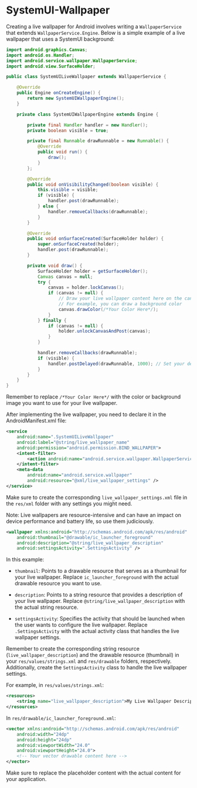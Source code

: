 # SystemUI-Wallpaper

Creating a live wallpaper for Android involves writing a `WallpaperService` that extends `WallpaperService.Engine`. Below is a simple example of a live wallpaper that uses a SystemUI background:

```java
import android.graphics.Canvas;
import android.os.Handler;
import android.service.wallpaper.WallpaperService;
import android.view.SurfaceHolder;

public class SystemUILiveWallpaper extends WallpaperService {

    @Override
    public Engine onCreateEngine() {
        return new SystemUIWallpaperEngine();
    }

    private class SystemUIWallpaperEngine extends Engine {

        private final Handler handler = new Handler();
        private boolean visible = true;

        private final Runnable drawRunnable = new Runnable() {
            @Override
            public void run() {
                draw();
            }
        };

        @Override
        public void onVisibilityChanged(boolean visible) {
            this.visible = visible;
            if (visible) {
                handler.post(drawRunnable);
            } else {
                handler.removeCallbacks(drawRunnable);
            }
        }

        @Override
        public void onSurfaceCreated(SurfaceHolder holder) {
            super.onSurfaceCreated(holder);
            handler.post(drawRunnable);
        }

        private void draw() {
            SurfaceHolder holder = getSurfaceHolder();
            Canvas canvas = null;
            try {
                canvas = holder.lockCanvas();
                if (canvas != null) {
                    // Draw your live wallpaper content here on the canvas
                    // For example, you can draw a background color
                    canvas.drawColor(/*Your Color Here*/);
                }
            } finally {
                if (canvas != null) {
                    holder.unlockCanvasAndPost(canvas);
                }
            }

            handler.removeCallbacks(drawRunnable);
            if (visible) {
                handler.postDelayed(drawRunnable, 1000); // Set your desired frame rate here
            }
        }
    }
}
```

Remember to replace `/*Your Color Here*/` with the color or background image you want to use for your live wallpaper.

After implementing the live wallpaper, you need to declare it in the AndroidManifest.xml file:

```xml
<service
    android:name=".SystemUILiveWallpaper"
    android:label="@string/live_wallpaper_name"
    android:permission="android.permission.BIND_WALLPAPER">
    <intent-filter>
        <action android:name="android.service.wallpaper.WallpaperService" />
    </intent-filter>
    <meta-data
        android:name="android.service.wallpaper"
        android:resource="@xml/live_wallpaper_settings" />
</service>
```

Make sure to create the corresponding `live_wallpaper_settings.xml` file in the `res/xml` folder with any settings you might need.

Note: Live wallpapers are resource-intensive and can have an impact on device performance and battery life, so use them judiciously.

```xml
<wallpaper xmlns:android="http://schemas.android.com/apk/res/android"
    android:thumbnail="@drawable/ic_launcher_foreground"
    android:description="@string/live_wallpaper_description"
    android:settingsActivity=".SettingsActivity" />
```

In this example:

- `thumbnail`: Points to a drawable resource that serves as a thumbnail for your live wallpaper. Replace `ic_launcher_foreground` with the actual drawable resource you want to use.

- `description`: Points to a string resource that provides a description of your live wallpaper. Replace `@string/live_wallpaper_description` with the actual string resource.

- `settingsActivity`: Specifies the activity that should be launched when the user wants to configure the live wallpaper. Replace `.SettingsActivity` with the actual activity class that handles the live wallpaper settings.

Remember to create the corresponding string resource (`live_wallpaper_description`) and the drawable resource (thumbnail) in your `res/values/strings.xml` and `res/drawable` folders, respectively. Additionally, create the `SettingsActivity` class to handle the live wallpaper settings.

For example, in `res/values/strings.xml`:

```xml
<resources>
    <string name="live_wallpaper_description">My Live Wallpaper Description</string>
</resources>
```

In `res/drawable/ic_launcher_foreground.xml`:

```xml
<vector xmlns:android="http://schemas.android.com/apk/res/android"
    android:width="24dp"
    android:height="24dp"
    android:viewportWidth="24.0"
    android:viewportHeight="24.0">
    <!-- Your vector drawable content here -->
</vector>
```

Make sure to replace the placeholder content with the actual content for your application.
